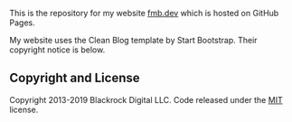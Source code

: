 This is the repository for my website [fmb.dev](https://fmb.dev) which is hosted on GitHub Pages.

My website uses the Clean Blog template by Start Bootstrap. Their copyright notice is below.

## Copyright and License

Copyright 2013-2019 Blackrock Digital LLC. Code released under the [MIT](https://github.com/BlackrockDigital/startbootstrap-clean-blog/blob/gh-pages/LICENSE) license.
